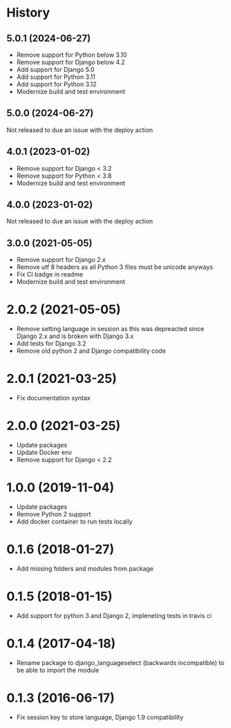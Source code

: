 # History

## 5.0.1 (2024-06-27)

* Remove support for Python below 3.10
* Remove support for Django below 4.2
* Add support for Django 5.0
* Add support for Python 3.11
* Add support for Python 3.12
* Modernize build and test environment

## 5.0.0 (2024-06-27)

Not released to due an issue with the deploy action

## 4.0.1 (2023-01-02)

* Remove support for Django < 3.2
* Remove support for Python < 3.8
* Modernize build and test environment

## 4.0.0 (2023-01-02)

Not released to due an issue with the deploy action

## 3.0.0 (2021-05-05)

* Remove support for Django 2.x
* Remove utf 8 headers as all Python 3 files must be unicode anyways
* Fix CI badge in readme
* Modernize build and test environment

# 2.0.2 (2021-05-05)

* Remove setting language in session as this was depreacted since Django 2.x and is broken with Django 3.x
* Add tests for Django 3.2
* Remove old python 2 and Django compatibility code

# 2.0.1 (2021-03-25)

* Fix documentation syntax

# 2.0.0 (2021-03-25)

* Update packages
* Update Docker env
* Remove support for Django < 2.2

# 1.0.0 (2019-11-04)

* Update packages
* Remove Python 2 support
* Add docker container to run tests locally

# 0.1.6 (2018-01-27)

* Add missing folders and modules from package

# 0.1.5 (2018-01-15)

* Add support for python 3 and Django 2, impleneting tests in travis ci


# 0.1.4 (2017-04-18)

* Rename package to django_languageselect (backwards incompatible) to be able to import the module

# 0.1.3 (2016-06-17)

*  Fix session key to store language, Django 1.9 compatibility
